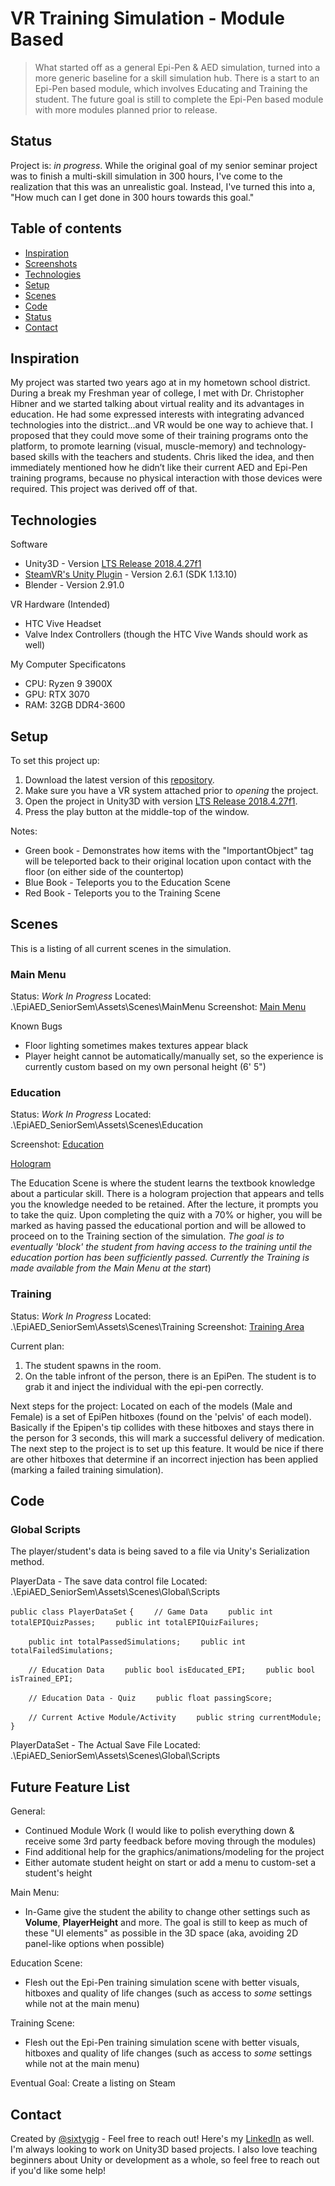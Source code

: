 # VR Training Simulation - Module Based
> What started off as a general Epi-Pen & AED simulation, turned into a more generic baseline for a skill simulation hub. There is a start to an Epi-Pen based module, which involves Educating and Training the student. The future goal is still to complete the Epi-Pen based module with more modules planned prior to release.

## Status
Project is: _in progress_. While the original goal of my senior seminar project was to finish a multi-skill simulation in 300 hours, I've come to the realization that this was an unrealistic goal. Instead, I've turned this into a, "How much can I get done in 300 hours towards this goal." 

## Table of contents
* [Inspiration](#inspiration)
* [Screenshots](#screenshots)
* [Technologies](#technologies)
* [Setup](#setup)
* [Scenes](#Scenes)
* [Code](#Code)
* [Status](#status)
* [Contact](#contact)

## Inspiration
My project was started two years ago at in my hometown school district. During a break my Freshman year of college, I met with Dr. Christopher Hibner and we started talking about virtual reality and its advantages in education. He had some expressed interests with integrating advanced technologies into the district...and VR would be one way to achieve that. I proposed that they could move some of their training programs onto the platform, to promote learning (visual, muscle-memory) and technology-based skills with the teachers and students. Chris liked the idea, and then immediately mentioned how he didn’t like their current AED and Epi-Pen training programs, because no physical interaction with those devices were required. This project was derived off of that.

## Technologies
Software
* Unity3D - Version [LTS Release 2018.4.27f1](https://unity3d.com/unity/qa/lts-releases?version=2018.4)
* [SteamVR's Unity Plugin](https://assetstore.unity.com/packages/tools/integration/steamvr-plugin-32647) - Version 2.6.1 (SDK 1.13.10)
* Blender - Version 2.91.0

VR Hardware (Intended)
* HTC Vive Headset
* Valve Index Controllers (though the HTC Vive Wands should work as well)

My Computer Specificatons
* CPU: Ryzen 9 3900X
* GPU: RTX 3070
* RAM: 32GB DDR4-3600

## Setup
To set this project up:
1. Download the latest version of this [repository](https://github.com/SixtyGig/EpiAED_SeniorSem).
2. Make sure you have a VR system attached prior to *opening* the project. 
3. Open the project in Unity3D with version [LTS Release 2018.4.27f1](https://unity3d.com/unity/qa/lts-releases?version=2018.4).
4. Press the play button at the middle-top of the window.

Notes:
* Green book - Demonstrates how items with the "ImportantObject" tag will be teleported back to their original location upon contact with the floor (on either side of the countertop)
* Blue Book - Teleports you to the Education Scene
* Red Book - Teleports you to the Training Scene

## Scenes 
This is a listing of all current scenes in the simulation.

### Main Menu
Status: _Work In Progress_
Located: .\EpiAED_SeniorSem\Assets\Scenes\MainMenu
Screenshot: [Main Menu](https://gyazo.com/4738699e68ade3c2f943b7a1969c9b71)



Known Bugs
* Floor lighting sometimes makes textures appear black
* Player height cannot be automatically/manually set, so the experience is currently custom based on my own personal height (6' 5")

### Education
Status: _Work In Progress_
Located: .\EpiAED_SeniorSem\Assets\Scenes\Education

Screenshot: [Education](https://gyazo.com/d18d5c91c1006aa4748819ca6dc89697)

[Hologram](https://gyazo.com/120d3832d9f8f01f274f0bb4bdd6f1d7)

The Education Scene is where the student learns the textbook knowledge about a particular skill. There is a hologram projection that appears and tells you the knowledge needed to be retained. After the lecture, it prompts you to take the quiz. Upon completing the quiz with a 70% or higher, you will be marked as having passed the educational portion and will be allowed to proceed on to the Training section of the simulation. _The goal is to eventually 'block' the student from having access to the training until the education portion has been sufficiently passed. Currently the Training is made available from the Main Menu at the start_)

### Training
Status: _Work In Progress_
Located: .\EpiAED_SeniorSem\Assets\Scenes\Training
Screenshot: [Training Area](https://gyazo.com/80a9878f9720bc3c663bc56c68affa1a)



Current plan:
1. The student spawns in the room. 
2. On the table infront of the person, there is an EpiPen. The student is to grab it and inject the individual with the epi-pen correctly. 

Next steps for the project:
Located on each of the models (Male and Female) is a set of EpiPen hitboxes (found on the 'pelvis' of each model). Basically if the Epipen's tip collides with these hitboxes and stays there in the person for 3 seconds, this will mark a successful delivery of medication. The next step to the project is to set up this feature. It would be nice if there are other hitboxes that determine if an incorrect injection has been applied (marking a failed training simulation).

## Code

### Global Scripts
The player/student's data is being saved to a file via Unity's Serialization method. 

PlayerData - The save data control file
Located: .\EpiAED_SeniorSem\Assets\Scenes\Global\Scripts

`public class PlayerDataSet` 
`{`
`    // Game Data`
`    public int totalEPIQuizPasses;`
`    public int totalEPIQuizFailures;`

`    public int totalPassedSimulations;`
`    public int totalFailedSimulations;`

`    // Education Data`
`    public bool isEducated_EPI;`
`    public bool isTrained_EPI;`

`    // Education Data - Quiz`
`    public float passingScore;`

`    // Current Active Module/Activity`
`    public string currentModule;`
`}`


PlayerDataSet - The Actual Save File
Located: .\EpiAED_SeniorSem\Assets\Scenes\Global\Scripts

## Future Feature List
General:
* Continued Module Work (I would like to polish everything down & receive some 3rd party feedback before moving through the modules)
* Find additional help for the graphics/animations/modeling for the project
* Either automate student height on start or add a menu to custom-set a student's height

Main Menu:
* In-Game give the student the ability to change other settings such as **Volume**, **PlayerHeight** and more. The goal is still to keep as much of these "UI elements" as possible in the 3D space (aka, avoiding 2D panel-like options when possible)

Education Scene:
* Flesh out the Epi-Pen training simulation scene with better visuals, hitboxes and quality of life changes (such as access to _some_ settings while not at the main menu)

Training Scene:
* Flesh out the Epi-Pen training simulation scene with better visuals, hitboxes and quality of life changes (such as access to _some_ settings while not at the main menu)

Eventual Goal: Create a listing on Steam

## Contact
Created by [@sixtygig](https://github.com/SixtyGig) - Feel free to reach out! 
Here's my [LinkedIn](https://www.linkedin.com/in/austinwinkler/) as well. I'm always looking to work on Unity3D based projects. I also love teaching beginners about Unity or development as a whole, so feel free to reach out if you'd like some help!
